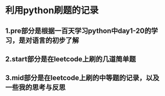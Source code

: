 # 利用python刷题的记录
## 1.pre部分是根据一百天学习python中day1-20的学习，是对语言的初步了解
## 2.start部分是在leetcode上刷的几道简单题
## 3.mid部分是在leetcode上刷的中等题的记录，以及一些我的思考与反思
